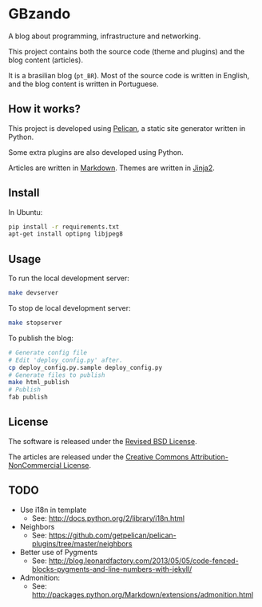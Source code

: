 GBzando
=======

A blog about programming, infrastructure and networking.

This project contains both the source code (theme and plugins) and the blog content (articles).

It is a brasilian blog (`pt_BR`). Most of the source code is written in English, and the blog content is written in Portuguese.

How it works?
-------------

This project is developed using [Pelican](https://github.com/getpelican/pelican/), a static site generator written in Python.

Some extra plugins are also developed using Python.

Articles are written in [Markdown](http://daringfireball.net/projects/markdown/). Themes are written in [Jinja2](http://jinja.pocoo.org).

Install
-------

In Ubuntu:

```sh
pip install -r requirements.txt
apt-get install optipng libjpeg8
```

Usage
-----

To run the local development server:

```sh
make devserver
```

To stop de local development server:

```sh
make stopserver
```

To publish the blog:

```sh
# Generate config file
# Edit 'deploy_config.py' after.
cp deploy_config.py.sample deploy_config.py
# Generate files to publish
make html_publish
# Publish
fab publish
```

License
-------

The software is released under the [Revised BSD License](LICENSE).

The articles are released under the [Creative Commons Attribution-NonCommercial License](http://creativecommons.org/licenses/by-nc/3.0/deed.en_US).

TODO
----

- Use i18n in template
	- See: http://docs.python.org/2/library/i18n.html
- Neighbors
	- See: https://github.com/getpelican/pelican-plugins/tree/master/neighbors
- Better use of Pygments
	- See: http://blog.leonardfactory.com/2013/05/05/code-fenced-blocks-pygments-and-line-numbers-with-jekyll/
- Admonition:
	- See: http://packages.python.org/Markdown/extensions/admonition.html
